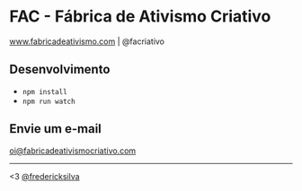 # FAC - Fábrica de Ativismo Criativo
www.fabricadeativismo.com | @facriativo

## Desenvolvimento
* `npm install` 
* `npm run watch`

## Envie um e-mail 
 oi@fabricadeativismocriativo.com

---- 
<3 [@fredericksilva](http://github.com/fredericksilva)
